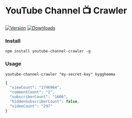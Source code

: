 # YouTube Channel :tv: Crawler
[![Version](https://img.shields.io/npm/v/youtube-channel-crawler.svg)](https://www.npmjs.com/package/youtube-channel-crawler)
[![Downloads](https://img.shields.io/npm/dt/youtube-channel-crawler.svg)](https://www.npmjs.com/package/youtube-channel-crawler) 

### Install
```
npm install youtube-channel-crawler -g
```

### Usage

```
youtube-channel-crawler "my-secret-key" bygghemma
```
```javascript
{
  "viewCount": "1746964",
  "commentCount": "2",
  "subscriberCount": "1606",
  "hiddenSubscriberCount": false,
  "videoCount": "297"
}

```